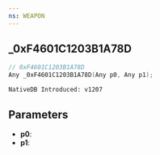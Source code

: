 ```yaml
---
ns: WEAPON
---
```

## _0xF4601C1203B1A78D

```c
// 0xF4601C1203B1A78D
Any _0xF4601C1203B1A78D(Any p0, Any p1);
```

```
NativeDB Introduced: v1207
```

## Parameters
* **p0**:
* **p1**:

